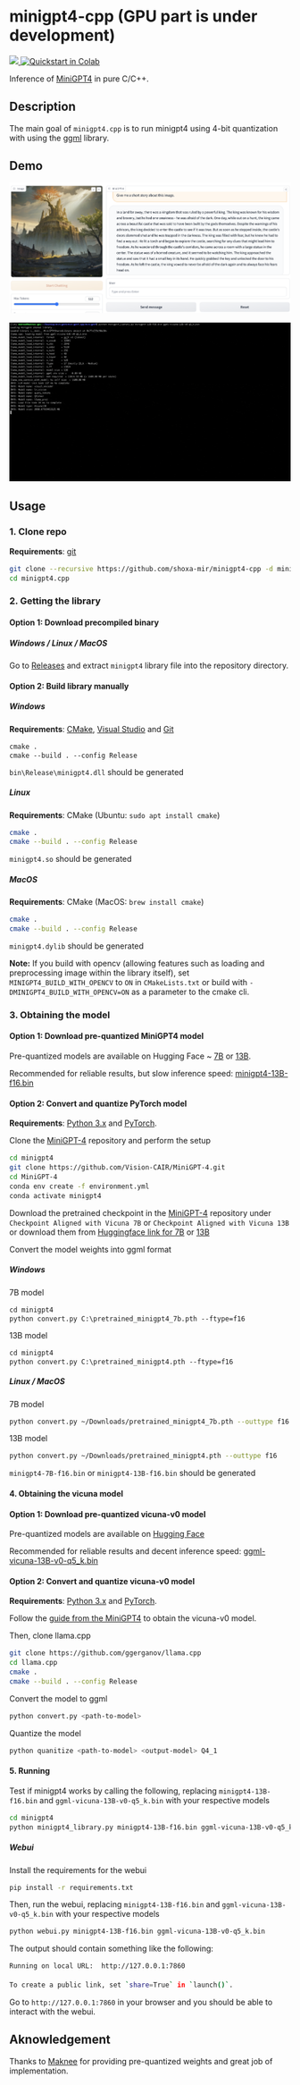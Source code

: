 # minigpt4-cpp (GPU part is under development)

<a href='https://huggingface.co/spaces/maknee/minigpt4.cpp'><img src='https://img.shields.io/badge/%F0%9F%A4%97%20Hugging%20Face-Spaces-blue'>
[![Quickstart in Colab](https://colab.research.google.com/assets/colab-badge.svg)](https://colab.research.google.com/github/Maknee/minigpt4.cpp/blob/master/minigpt4/colab_webui.ipynb)

Inference of [MiniGPT4](https://github.com/Vision-CAIR/MiniGPT-4) in pure C/C++.

## Description

The main goal of `minigpt4.cpp` is to run minigpt4 using 4-bit quantization with using the [ggml](https://github.com/ggerganov/ggml) library.

## Demo

![minigpt1](assets/webui_demo.png)

![minigpt1](assets/minigpt4-demo1.gif)

## Usage

### 1. Clone repo

**Requirements**: [git](https://gitforwindows.org/)

```bash
git clone --recursive https://github.com/shoxa-mir/minigpt4-cpp -d minigpt4.cpp
cd minigpt4.cpp
```

### 2. Getting the library

#### Option 1: Download precompiled binary

##### Windows / Linux / MacOS

Go to [Releases](https://github.com/Maknee/minigpt4.cpp/releases) and extract `minigpt4` library file into the repository directory.

#### Option 2: Build library manually

##### Windows

**Requirements**: [CMake](https://cmake.org/download/), [Visual Studio](https://visualstudio.microsoft.com/) and [Git](https://gitforwindows.org/)

```commandline
cmake .
cmake --build . --config Release
```

`bin\Release\minigpt4.dll` should be generated

##### Linux

**Requirements**: CMake (Ubuntu: `sudo apt install cmake`)

```bash
cmake .
cmake --build . --config Release
```

`minigpt4.so` should be generated

##### MacOS

**Requirements**: CMake (MacOS: `brew install cmake`)

```sh
cmake .
cmake --build . --config Release
```

`minigpt4.dylib` should be generated

**Note:** If you build with opencv (allowing features such as loading and preprocessing image within the library itself), set `MINIGPT4_BUILD_WITH_OPENCV` to `ON` in `CMakeLists.txt` or build with `-DMINIGPT4_BUILD_WITH_OPENCV=ON` as a parameter to the cmake cli.

### 3. Obtaining the model

#### Option 1: Download pre-quantized MiniGPT4 model

Pre-quantized models are available on Hugging Face ~ [7B](https://huggingface.co/datasets/maknee/minigpt4-7b-ggml/tree/main) or [13B](https://huggingface.co/datasets/maknee/minigpt4-13b-ggml/tree/main).

Recommended for reliable results, but slow inference speed: [minigpt4-13B-f16.bin](https://huggingface.co/datasets/maknee/minigpt4-13b-ggml/blob/main/minigpt4-13B-f16.bin)

#### Option 2: Convert and quantize PyTorch model

**Requirements**: [Python 3.x](https://www.python.org/downloads/) and [PyTorch](https://pytorch.org/get-started/locally/).

Clone the [MiniGPT-4](https://github.com/Vision-CAIR/MiniGPT-4) repository and perform the setup

```sh
cd minigpt4
git clone https://github.com/Vision-CAIR/MiniGPT-4.git
cd MiniGPT-4
conda env create -f environment.yml
conda activate minigpt4
```

Download the pretrained checkpoint in the [MiniGPT-4](https://github.com/Vision-CAIR/MiniGPT-4) repository under `Checkpoint Aligned with Vicuna 7B` or `Checkpoint Aligned with Vicuna 13B` or download them from [Huggingface link for 7B](https://huggingface.co/datasets/maknee/minigpt4-7b-ggml/blob/main/pretrained_minigpt4_7b.pth) or [13B](https://huggingface.co/datasets/maknee/minigpt4-13b-ggml/blob/main/pretrained_minigpt4.pth)

Convert the model weights into ggml format

##### Windows

7B model
```commandline
cd minigpt4
python convert.py C:\pretrained_minigpt4_7b.pth --ftype=f16
```

13B model
```commandline
cd minigpt4
python convert.py C:\pretrained_minigpt4.pth --ftype=f16
```

##### Linux / MacOS

7B model
```sh
python convert.py ~/Downloads/pretrained_minigpt4_7b.pth --outtype f16
```

13B model
```sh
python convert.py ~/Downloads/pretrained_minigpt4.pth --outtype f16
```

`minigpt4-7B-f16.bin` or `minigpt4-13B-f16.bin` should be generated

#### 4. Obtaining the vicuna model

#### Option 1: Download pre-quantized vicuna-v0 model

Pre-quantized models are available on [Hugging Face](https://huggingface.co/datasets/maknee/ggml-vicuna-v0-quantized/tree/main)

Recommended for reliable results and decent inference speed: [ggml-vicuna-13B-v0-q5_k.bin](https://huggingface.co/datasets/maknee/ggml-vicuna-v0-quantized/blob/main/ggml-vicuna-13B-v0-q5_k.bin)

#### Option 2: Convert and quantize vicuna-v0 model

**Requirements**: [Python 3.x](https://www.python.org/downloads/) and [PyTorch](https://pytorch.org/get-started/locally/).

Follow the [guide from the MiniGPT4](https://github.com/Vision-CAIR/MiniGPT-4/blob/main/PrepareVicuna.md) to obtain the vicuna-v0 model.

Then, clone llama.cpp

```sh
git clone https://github.com/ggerganov/llama.cpp
cd llama.cpp
cmake .
cmake --build . --config Release
```

Convert the model to ggml

```sh
python convert.py <path-to-model>
```

Quantize the model

```sh
python quanitize <path-to-model> <output-model> Q4_1
```

#### 5. Running

Test if minigpt4 works by calling the following, replacing `minigpt4-13B-f16.bin` and `ggml-vicuna-13B-v0-q5_k.bin` with your respective models

```sh
cd minigpt4
python minigpt4_library.py minigpt4-13B-f16.bin ggml-vicuna-13B-v0-q5_k.bin
```

##### Webui

Install the requirements for the webui

```sh
pip install -r requirements.txt
```

Then, run the webui, replacing `minigpt4-13B-f16.bin` and `ggml-vicuna-13B-v0-q5_k.bin` with your respective models

```sh
python webui.py minigpt4-13B-f16.bin ggml-vicuna-13B-v0-q5_k.bin
```

The output should contain something like the following:

```sh
Running on local URL:  http://127.0.0.1:7860

To create a public link, set `share=True` in `launch()`.
```

Go to `http://127.0.0.1:7860` in your browser and you should be able to interact with the webui.


## Aknowledgement
Thanks to [Maknee](https://github.com/Maknee) for providing pre-quantized weights and great job of implementation.
